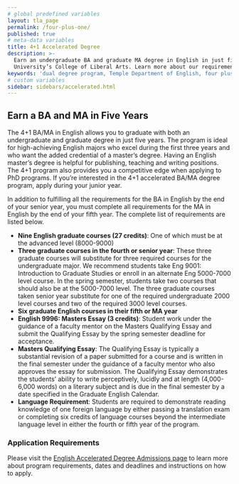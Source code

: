 ```yaml
---
# global predefined variables
layout: tla_page
permalink: /four-plus-one/
published: true
# meta-data variables
title: 4+1 Accelerated Degree
description: >-
  Earn an undergraduate BA and graduate MA degree in English in just five years with our 4+1 Accelerated Dual Degree program at Temple
  University’s College of Liberal Arts. Learn more about our requirements, course schedule, and application in the department of English.
keywords: 'dual degree program, Temple Department of English, four plus one program'
# custom variables
sidebar: sidebars/accelerated.html
---
```

## Earn a BA and MA in Five Years
The 4+1 BA/MA in English allows you to graduate with both an undergraduate and graduate degree in just five years. The program is ideal for high-achieving English majors who excel during the first three years and who want the added credential of a master’s degree. Having an English master’s degree is helpful for publishing, teaching and writing positions. The 4+1 program also provides you a competitive edge when applying to PhD programs. 
If you’re interested in the 4+1 accelerated BA/MA degree program, apply during your junior year.

In addition to fulfilling all the requirements for the BA in English by the end of your senior year, you must complete all requirements for the MA in English by the end of your fifth year. The complete list of requirements are listed below.

- **Nine English graduate courses (27 credits)**: One of which must be at the advanced level (8000-9000)
- **Three graduate courses in the fourth or senior year**: These three graduate courses will substitute for three required courses for the undergraduate major. We recommend students take Eng 9001: Introduction to Graduate Studies or enroll in an alternate Eng 5000-7000 level course. In the spring semester, students take two courses that should also be at the 5000-7000 level. The three graduate courses taken senior year substitute for one of the required undergraduate 2000 level courses and two of the required 3000 level courses.
- **Six graduate English courses in their fifth or MA year**
- **English 9996: Masters Essay (3 credits)**: Student work under the guidance of a faculty mentor on the Masters Qualifying Essay and submit the Qualifying Essay by the spring semester deadline for acceptance.
- **Masters Qualifying Essay**: The Qualifying Essay is typically a substantial revision of a paper submitted for a course and is written in the final semester under the guidance of a faculty mentor who also approves the essay for submission. The Qualifying Essay demonstrates the students’ ability to write perceptively, lucidly and at length (4,000-6,000 words) on a literary subject and is due in the final semester by a date specified in the Graduate English Calendar.
- **Language Requirement**: Students are required to demonstrate reading knowledge of one foreign language by either passing a translation exam or completing six credits of language courses beyond the intermediate language level in either the fourth or fifth year of the program.

### Application Requirements
Please visit the [English Accelerated Degree Admissions page](https://liberalarts.temple.edu/ba-english-ma-english) to learn more about  program requirements, dates and deadlines and instructions on how to apply.
